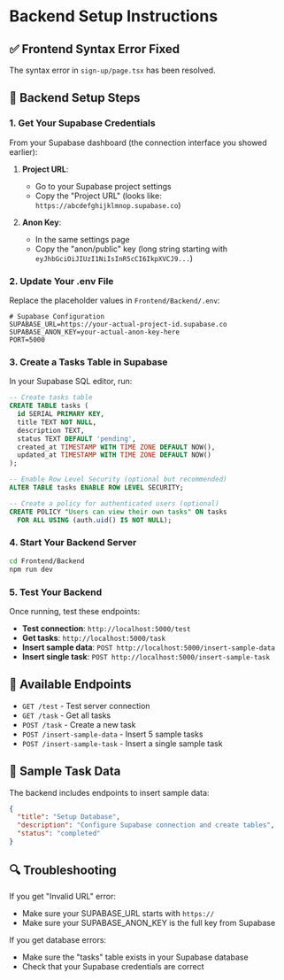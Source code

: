# Backend Setup Instructions

## ✅ Frontend Syntax Error Fixed
The syntax error in `sign-up/page.tsx` has been resolved.

## 🔧 Backend Setup Steps

### 1. Get Your Supabase Credentials

From your Supabase dashboard (the connection interface you showed earlier):

1. **Project URL**: 
   - Go to your Supabase project settings
   - Copy the "Project URL" (looks like: `https://abcdefghijklmnop.supabase.co`)

2. **Anon Key**:
   - In the same settings page
   - Copy the "anon/public" key (long string starting with `eyJhbGciOiJIUzI1NiIsInR5cCI6IkpXVCJ9...`)

### 2. Update Your .env File

Replace the placeholder values in `Frontend/Backend/.env`:

```env
# Supabase Configuration
SUPABASE_URL=https://your-actual-project-id.supabase.co
SUPABASE_ANON_KEY=your-actual-anon-key-here
PORT=5000
```

### 3. Create a Tasks Table in Supabase

In your Supabase SQL editor, run:

```sql
-- Create tasks table
CREATE TABLE tasks (
  id SERIAL PRIMARY KEY,
  title TEXT NOT NULL,
  description TEXT,
  status TEXT DEFAULT 'pending',
  created_at TIMESTAMP WITH TIME ZONE DEFAULT NOW(),
  updated_at TIMESTAMP WITH TIME ZONE DEFAULT NOW()
);

-- Enable Row Level Security (optional but recommended)
ALTER TABLE tasks ENABLE ROW LEVEL SECURITY;

-- Create a policy for authenticated users (optional)
CREATE POLICY "Users can view their own tasks" ON tasks
  FOR ALL USING (auth.uid() IS NOT NULL);
```

### 4. Start Your Backend Server

```bash
cd Frontend/Backend
npm run dev
```

### 5. Test Your Backend

Once running, test these endpoints:

- **Test connection**: `http://localhost:5000/test`
- **Get tasks**: `http://localhost:5000/task`
- **Insert sample data**: `POST http://localhost:5000/insert-sample-data`
- **Insert single task**: `POST http://localhost:5000/insert-sample-task`

## 🚀 Available Endpoints

- `GET /test` - Test server connection
- `GET /task` - Get all tasks
- `POST /task` - Create a new task
- `POST /insert-sample-data` - Insert 5 sample tasks
- `POST /insert-sample-task` - Insert a single sample task

## 📝 Sample Task Data

The backend includes endpoints to insert sample data:

```json
{
  "title": "Setup Database",
  "description": "Configure Supabase connection and create tables",
  "status": "completed"
}
```

## 🔍 Troubleshooting

If you get "Invalid URL" error:
- Make sure your SUPABASE_URL starts with `https://`
- Make sure your SUPABASE_ANON_KEY is the full key from Supabase

If you get database errors:
- Make sure the "tasks" table exists in your Supabase database
- Check that your Supabase credentials are correct
